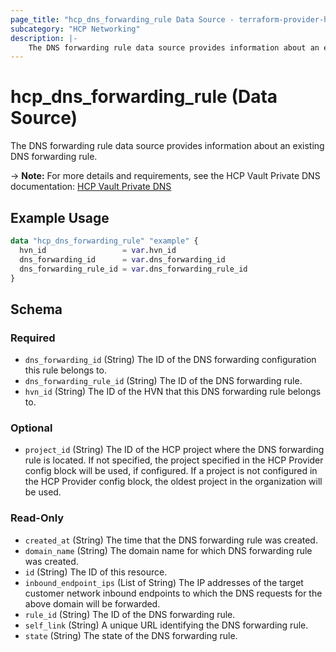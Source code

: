 ```yaml
---
page_title: "hcp_dns_forwarding_rule Data Source - terraform-provider-hcp"
subcategory: "HCP Networking"
description: |-
    The DNS forwarding rule data source provides information about an existing DNS forwarding rule.
---
```


# hcp_dns_forwarding_rule (Data Source)

The DNS forwarding rule data source provides information about an existing DNS forwarding rule.

-> **Note:** For more details and requirements, see the HCP Vault Private DNS documentation: [HCP Vault Private DNS](https://developer.hashicorp.com/hcp/docs/vault/private-dns)

## Example Usage

```terraform
data "hcp_dns_forwarding_rule" "example" {
  hvn_id                 = var.hvn_id
  dns_forwarding_id      = var.dns_forwarding_id
  dns_forwarding_rule_id = var.dns_forwarding_rule_id
}
```

<!-- schema generated by tfplugindocs -->
## Schema

### Required

- `dns_forwarding_id` (String) The ID of the DNS forwarding configuration this rule belongs to.
- `dns_forwarding_rule_id` (String) The ID of the DNS forwarding rule.
- `hvn_id` (String) The ID of the HVN that this DNS forwarding rule belongs to.

### Optional

- `project_id` (String) The ID of the HCP project where the DNS forwarding rule is located.
If not specified, the project specified in the HCP Provider config block will be used, if configured.
If a project is not configured in the HCP Provider config block, the oldest project in the organization will be used.

### Read-Only

- `created_at` (String) The time that the DNS forwarding rule was created.
- `domain_name` (String) The domain name for which DNS forwarding rule was created.
- `id` (String) The ID of this resource.
- `inbound_endpoint_ips` (List of String) The IP addresses of the target customer network inbound endpoints to which the DNS requests for the above domain will be forwarded.
- `rule_id` (String) The ID of the DNS forwarding rule.
- `self_link` (String) A unique URL identifying the DNS forwarding rule.
- `state` (String) The state of the DNS forwarding rule.

